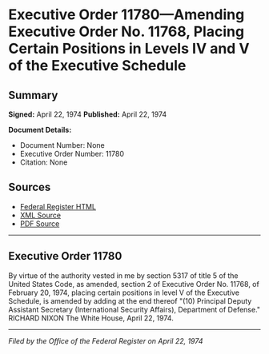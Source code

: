 # Executive Order 11780—Amending Executive Order No. 11768, Placing Certain Positions in Levels IV and V of the Executive Schedule

## Summary

**Signed:** April 22, 1974
**Published:** April 22, 1974

**Document Details:**
- Document Number: None
- Executive Order Number: 11780
- Citation: None

## Sources
- [Federal Register HTML](https://www.presidency.ucsb.edu/documents/executive-order-11780-amending-executive-order-no-11768-placing-certain-positions-levels)
- [XML Source](None)
- [PDF Source](None)

---

## Executive Order 11780

By virtue of the authority vested in me by section 5317 of title 5 of the United States Code, as amended, section 2 of Executive Order No. 11768, of February 20, 1974, placing certain positions in level V of the Executive Schedule, is amended by adding at the end thereof "(10) Principal Deputy Assistant Secretary (International Security Affairs), Department of Defense."
RICHARD NIXON
The White House,
April 22, 1974.

---

*Filed by the Office of the Federal Register on April 22, 1974*
